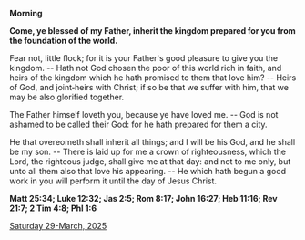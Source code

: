 **Morning**

**Come, ye blessed of my Father, inherit the kingdom prepared for you from the foundation of the world.**
 
Fear not, little flock; for it is your Father's good pleasure to give you the kingdom. -- Hath not God chosen the poor of this world rich in faith, and heirs of the kingdom which he hath promised to them that love him? -- Heirs of God, and joint‑heirs with Christ; if so be that we suffer with him, that we may be also glorified together.
 
The Father himself loveth you, because ye have loved me. -- God is not ashamed to be called their God: for he hath prepared for them a city.
 
He that overeometh shall inherit all things; and I will be his God, and he shall be my son. -- There is laid up for me a crown of righteousness, which the Lord, the righteous judge, shall give me at that day: and not to me only, but unto all them also that love his appearing. -- He which hath begun a good work in you will perform it until the day of Jesus Christ.  

**Matt 25:34; Luke 12:32; Jas 2:5; Rom 8:17; John 16:27; Heb 11:16; Rev 21:7; 2 Tim 4:8; Phl 1:6**

[Saturday 29-March, 2025](https://t.me/daily_light)
